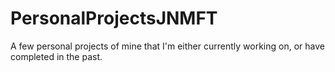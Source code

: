 # PersonalProjectsJNMFT
A few personal projects of mine that I'm either currently working on, or have completed in the past.

